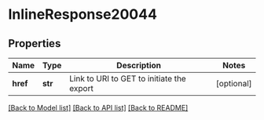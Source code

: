 # InlineResponse20044

## Properties
Name | Type | Description | Notes
------------ | ------------- | ------------- | -------------
**href** | **str** | Link to URI to GET to initiate the export | [optional] 

[[Back to Model list]](../README.md#documentation-for-models) [[Back to API list]](../README.md#documentation-for-api-endpoints) [[Back to README]](../README.md)


